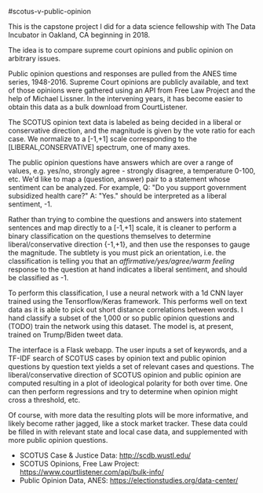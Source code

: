 #scotus-v-public-opinion

This is the capstone project I did for a data science fellowship with The Data Incubator
in Oakland, CA beginning in 2018.

The idea is to compare supreme court opinions and public opinion on arbitrary issues.

Public opinion questions and responses are pulled from the ANES time series, 1948-2016.
Supreme Court opinions are publicly available, and text of those opinions were gathered
using an API from Free Law Project and the help of Michael Lissner. In the intervening
years, it has become easier to obtain this data as a bulk download from CourtListener.

The SCOTUS opinion text data is labeled as being decided in a liberal or conservative direction, and the magnitude is given by the vote ratio for each case. We normalize to a [-1,+1] scale corresponding to the [LIBERAL,CONSERVATIVE] spectrum, one of many axes.

The public opinion questions have answers which are over a range of values, e.g. yes/no,
strongly agree - strongly disagree, a temperature 0-100, etc. We'd like to map a
(question, answer) pair to a statement whose sentiment can be analyzed. For example,
Q: "Do you support government subsidized health care?" A: "Yes." should be interpreted
as a liberal sentiment, -1.

Rather than trying to combine the questions and answers into statement sentences and
map directly to a [-1,+1] scale, it is cleaner to perform a binary classification on
the questions themselves to determine liberal/conservative direction {-1,+1}, and then
use the responses to gauge the magnitude. The subtlety is you must pick an orientation,
i.e. the classification is telling you that an *affirmative/yes/agree/warm feeling*
response to the question at hand indicates a liberal sentiment, and should be
classified as -1.

To perform this classification, I use a neural network with a 1d CNN layer trained
using the Tensorflow/Keras framework. This performs well on text data as it is
able to pick out short distance correlations between words. I hand classify a
subset of the 1,000 or so public opinion questions and (TODO) train the network using
this dataset. The model is, at present, trained on Trump/Biden tweet data. 

The interface is a Flask webapp. The user inputs a set of keywords, and a TF-IDF search of
SCOTUS cases by opinion text and public opinion questions by question text yields a set of relevant cases and questions. The liberal/conservative direction of SCOTUS opinion and public opinion are computed resulting in a plot of ideological polarity for both over time. One can then perform regressions and try to determine when opinion might cross a threshold, etc.

Of course, with more data the resulting plots will be more informative, and likely become
rather jagged, like a stock market tracker. These data could be filled in with relevant
state and local case data, and supplemented with more public opinion questions.

- SCOTUS Case & Justice Data: http://scdb.wustl.edu/
- SCOTUS Opinions, Free Law Project: https://www.courtlistener.com/api/bulk-info/
- Public Opinion Data, ANES: https://electionstudies.org/data-center/
